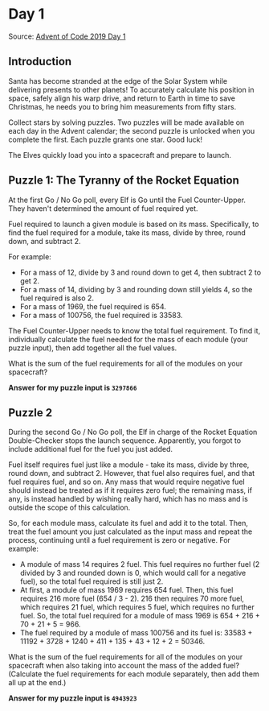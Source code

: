 # Day 1
Source: [Advent of Code 2019 Day 1](https://adventofcode.com/2019/day/1)
## Introduction
Santa has become stranded at the edge of the Solar System while delivering presents to other planets! 
To accurately calculate his position in space, safely align his warp drive, and return to Earth in time to save Christmas, 
he needs you to bring him measurements from fifty stars.

Collect stars by solving puzzles. Two puzzles will be made available on each day in the Advent calendar; 
the second puzzle is unlocked when you complete the first. Each puzzle grants one star. Good luck!

The Elves quickly load you into a spacecraft and prepare to launch.

## Puzzle 1: The Tyranny of the Rocket Equation
At the first Go / No Go poll, every Elf is Go until the Fuel Counter-Upper. 
They haven't determined the amount of fuel required yet.

Fuel required to launch a given module is based on its mass. 
Specifically, to find the fuel required for a module, take its mass, divide by three, round down, and subtract 2.

For example:

- For a mass of 12, divide by 3 and round down to get 4, then subtract 2 to get 2.
- For a mass of 14, dividing by 3 and rounding down still yields 4, so the fuel required is also 2.
- For a mass of 1969, the fuel required is 654.
- For a mass of 100756, the fuel required is 33583.

The Fuel Counter-Upper needs to know the total fuel requirement. 
To find it, individually calculate the fuel needed for the mass of each module (your puzzle input), 
then add together all the fuel values.

What is the sum of the fuel requirements for all of the modules on your spacecraft?

**Answer for my puzzle input is `3297866`**

## Puzzle 2
During the second Go / No Go poll, the Elf in charge of the Rocket Equation Double-Checker stops the launch sequence. 
Apparently, you forgot to include additional fuel for the fuel you just added.

Fuel itself requires fuel just like a module - take its mass, divide by three, round down, and subtract 2. 
However, that fuel also requires fuel, and that fuel requires fuel, and so on.
Any mass that would require negative fuel should instead be treated as if it requires zero fuel; 
the remaining mass, if any, is instead handled by wishing really hard, 
which has no mass and is outside the scope of this calculation.

So, for each module mass, calculate its fuel and add it to the total. 
Then, treat the fuel amount you just calculated as the input mass and repeat the process, 
continuing until a fuel requirement is zero or negative. For example:

- A module of mass 14 requires 2 fuel. This fuel requires no further fuel 
(2 divided by 3 and rounded down is 0, which would call for a negative fuel), so the total fuel required is still just 2.
- At first, a module of mass 1969 requires 654 fuel. Then, this fuel requires 216 more fuel (654 / 3 - 2). 
216 then requires 70 more fuel, which requires 21 fuel, which requires 5 fuel, which requires no further fuel. 
So, the total fuel required for a module of mass 1969 is 654 + 216 + 70 + 21 + 5 = 966.
- The fuel required by a module of mass 100756 and its fuel is: 33583 + 11192 + 3728 + 1240 + 411 + 135 + 43 + 12 + 2 = 50346.

What is the sum of the fuel requirements for all of the modules on your spacecraft when also taking into account the mass of the added fuel?
(Calculate the fuel requirements for each module separately, then add them all up at the end.)

**Answer for my puzzle input is `4943923`**
